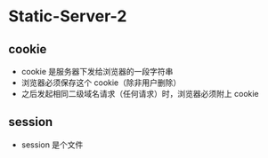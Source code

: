 # Static-Server-2
## cookie

* cookie 是服务器下发给浏览器的一段字符串
* 浏览器必须保存这个 cookie（除非用户删除）
* 之后发起相同二级域名请求（任何请求）时，浏览器必须附上 cookie

## session
* session 是个文件
